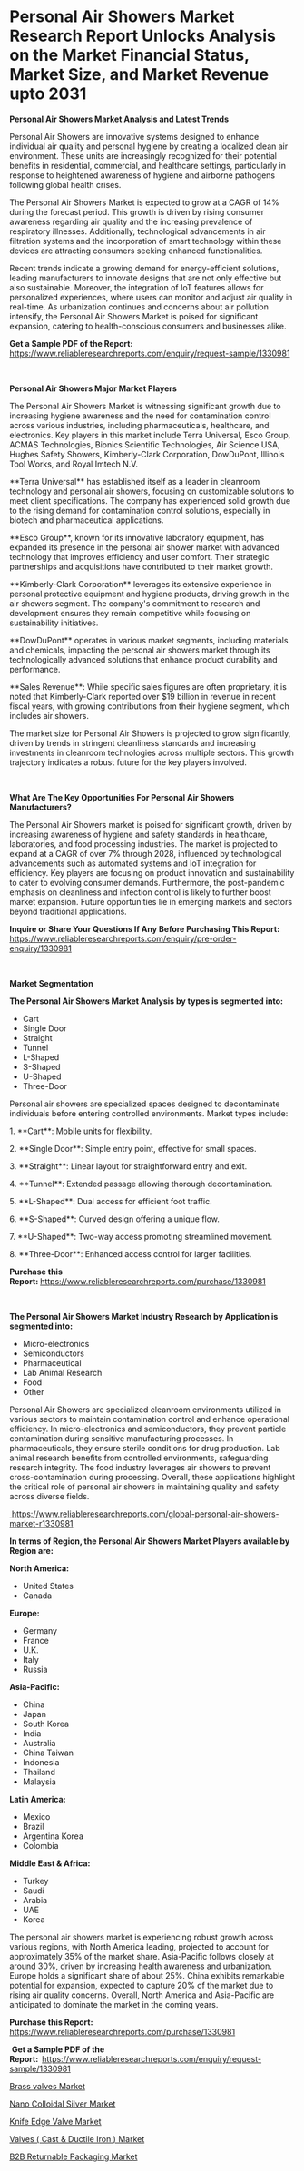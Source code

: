 <p><h1>Personal Air Showers Market Research Report Unlocks Analysis on the Market Financial Status, Market Size, and Market Revenue upto 2031</h1></p><p><strong>Personal Air Showers Market Analysis and Latest Trends</strong></p>
<p><p>Personal Air Showers are innovative systems designed to enhance individual air quality and personal hygiene by creating a localized clean air environment. These units are increasingly recognized for their potential benefits in residential, commercial, and healthcare settings, particularly in response to heightened awareness of hygiene and airborne pathogens following global health crises.</p><p>The Personal Air Showers Market is expected to grow at a CAGR of 14% during the forecast period. This growth is driven by rising consumer awareness regarding air quality and the increasing prevalence of respiratory illnesses. Additionally, technological advancements in air filtration systems and the incorporation of smart technology within these devices are attracting consumers seeking enhanced functionalities. </p><p>Recent trends indicate a growing demand for energy-efficient solutions, leading manufacturers to innovate designs that are not only effective but also sustainable. Moreover, the integration of IoT features allows for personalized experiences, where users can monitor and adjust air quality in real-time. As urbanization continues and concerns about air pollution intensify, the Personal Air Showers Market is poised for significant expansion, catering to health-conscious consumers and businesses alike.</p></p>
<p><strong>Get a Sample PDF of the Report:&nbsp;</strong> <a href="https://www.reliableresearchreports.com/enquiry/request-sample/1330981?utm_campaign=9&utm_medium=2&utm_source=Github&utm_content=ia&utm_term=16102024&utm_id=personal-air-showers">https://www.reliableresearchreports.com/enquiry/request-sample/1330981</a></p>
<p>&nbsp;</p>
<p><strong>Personal Air Showers Major Market Players</strong></p>
<p><p>The Personal Air Showers Market is witnessing significant growth due to increasing hygiene awareness and the need for contamination control across various industries, including pharmaceuticals, healthcare, and electronics. Key players in this market include Terra Universal, Esco Group, ACMAS Technologies, Bionics Scientific Technologies, Air Science USA, Hughes Safety Showers, Kimberly-Clark Corporation, DowDuPont, Illinois Tool Works, and Royal Imtech N.V.</p><p>**Terra Universal** has established itself as a leader in cleanroom technology and personal air showers, focusing on customizable solutions to meet client specifications. The company has experienced solid growth due to the rising demand for contamination control solutions, especially in biotech and pharmaceutical applications. </p><p>**Esco Group**, known for its innovative laboratory equipment, has expanded its presence in the personal air shower market with advanced technology that improves efficiency and user comfort. Their strategic partnerships and acquisitions have contributed to their market growth.</p><p>**Kimberly-Clark Corporation** leverages its extensive experience in personal protective equipment and hygiene products, driving growth in the air showers segment. The company's commitment to research and development ensures they remain competitive while focusing on sustainability initiatives.</p><p>**DowDuPont** operates in various market segments, including materials and chemicals, impacting the personal air showers market through its technologically advanced solutions that enhance product durability and performance.</p><p>**Sales Revenue**: While specific sales figures are often proprietary, it is noted that Kimberly-Clark reported over $19 billion in revenue in recent fiscal years, with growing contributions from their hygiene segment, which includes air showers.</p><p>The market size for Personal Air Showers is projected to grow significantly, driven by trends in stringent cleanliness standards and increasing investments in cleanroom technologies across multiple sectors. This growth trajectory indicates a robust future for the key players involved.</p></p>
<p>&nbsp;</p>
<p><strong>What Are The Key Opportunities For Personal Air Showers Manufacturers?</strong></p>
<p><p>The Personal Air Showers market is poised for significant growth, driven by increasing awareness of hygiene and safety standards in healthcare, laboratories, and food processing industries. The market is projected to expand at a CAGR of over 7% through 2028, influenced by technological advancements such as automated systems and IoT integration for efficiency. Key players are focusing on product innovation and sustainability to cater to evolving consumer demands. Furthermore, the post-pandemic emphasis on cleanliness and infection control is likely to further boost market expansion. Future opportunities lie in emerging markets and sectors beyond traditional applications.</p></p>
<p><strong>Inquire or Share Your Questions If Any Before Purchasing This Report:</strong> <a href="https://www.reliableresearchreports.com/enquiry/pre-order-enquiry/1330981?utm_campaign=9&utm_medium=2&utm_source=Github&utm_content=ia&utm_term=16102024&utm_id=personal-air-showers">https://www.reliableresearchreports.com/enquiry/pre-order-enquiry/1330981</a></p>
<p>&nbsp;</p>
<p><strong>Market Segmentation</strong></p>
<p><strong>The Personal Air Showers Market Analysis by types is segmented into:</strong></p>
<p><ul><li>Cart</li><li>Single Door</li><li>Straight</li><li>Tunnel</li><li>L-Shaped</li><li>S-Shaped</li><li>U-Shaped</li><li>Three-Door</li></ul></p>
<p><p>Personal air showers are specialized spaces designed to decontaminate individuals before entering controlled environments. Market types include:</p><p>1. **Cart**: Mobile units for flexibility.</p><p>2. **Single Door**: Simple entry point, effective for small spaces.</p><p>3. **Straight**: Linear layout for straightforward entry and exit.</p><p>4. **Tunnel**: Extended passage allowing thorough decontamination.</p><p>5. **L-Shaped**: Dual access for efficient foot traffic.</p><p>6. **S-Shaped**: Curved design offering a unique flow.</p><p>7. **U-Shaped**: Two-way access promoting streamlined movement.</p><p>8. **Three-Door**: Enhanced access control for larger facilities.</p></p>
<p><strong>Purchase this Report:&nbsp;</strong><a href="https://www.reliableresearchreports.com/purchase/1330981?utm_campaign=9&utm_medium=2&utm_source=Github&utm_content=ia&utm_term=16102024&utm_id=personal-air-showers">https://www.reliableresearchreports.com/purchase/1330981</a></p>
<p>&nbsp;</p>
<p><strong>The Personal Air Showers Market Industry Research by Application is segmented into:</strong></p>
<p><ul><li>Micro-electronics</li><li>Semiconductors</li><li>Pharmaceutical</li><li>Lab Animal Research</li><li>Food</li><li>Other</li></ul></p>
<p><p>Personal Air Showers are specialized cleanroom environments utilized in various sectors to maintain contamination control and enhance operational efficiency. In micro-electronics and semiconductors, they prevent particle contamination during sensitive manufacturing processes. In pharmaceuticals, they ensure sterile conditions for drug production. Lab animal research benefits from controlled environments, safeguarding research integrity. The food industry leverages air showers to prevent cross-contamination during processing. Overall, these applications highlight the critical role of personal air showers in maintaining quality and safety across diverse fields.</p></p>
<p><a href="https://www.reliableresearchreports.com/global-personal-air-showers-market-r1330981?utm_campaign=9&utm_medium=2&utm_source=Github&utm_content=ia&utm_term=16102024&utm_id=personal-air-showers">&nbsp;https://www.reliableresearchreports.com/global-personal-air-showers-market-r1330981</a></p>
<p><strong>In terms of Region, the Personal Air Showers Market Players available by Region are:</strong></p>
<p>
    <p> <strong> North America: </strong>
        <ul>
            <li>United States</li>
            <li>Canada</li>
        </ul>
        </p> 
    <p> <strong> Europe: </strong>
        <ul>
            <li>Germany</li>
            <li>France</li>
            <li>U.K.</li>
            <li>Italy</li>
            <li>Russia</li>
        </ul>
        </p> 
    <p> <strong> Asia-Pacific: </strong>
        <ul>
            <li>China</li>
            <li>Japan</li>
            <li>South Korea</li>
            <li>India</li>
            <li>Australia</li>
            <li>China Taiwan</li>
            <li>Indonesia</li>
            <li>Thailand</li>
            <li>Malaysia</li>
        </ul>
        </p> 
    <p> <strong> Latin America: </strong>
        <ul>
            <li>Mexico</li>
            <li>Brazil</li>
            <li>Argentina Korea</li>
            <li>Colombia</li>
        </ul>
        </p> 
    <p> <strong> Middle East & Africa: </strong>
        <ul>
            <li>Turkey</li>
            <li>Saudi</li>
            <li>Arabia</li>
            <li>UAE</li>
            <li>Korea</li>
        </ul>
    </p>
    </p>
<p><p>The personal air showers market is experiencing robust growth across various regions, with North America leading, projected to account for approximately 35% of the market share. Asia-Pacific follows closely at around 30%, driven by increasing health awareness and urbanization. Europe holds a significant share of about 25%. China exhibits remarkable potential for expansion, expected to capture 20% of the market due to rising air quality concerns. Overall, North America and Asia-Pacific are anticipated to dominate the market in the coming years.</p></p>
<p><strong>Purchase this Report: </strong><a href="https://www.reliableresearchreports.com/purchase/1330981?utm_campaign=9&utm_medium=2&utm_source=Github&utm_content=ia&utm_term=16102024&utm_id=personal-air-showers">https://www.reliableresearchreports.com/purchase/1330981</a></p>
<p>&nbsp;<strong>Get a Sample PDF of the Report:&nbsp;&nbsp;</strong><a href="https://www.reliableresearchreports.com/enquiry/request-sample/1330981?utm_campaign=9&utm_medium=2&utm_source=Github&utm_content=ia&utm_term=16102024&utm_id=personal-air-showers">https://www.reliableresearchreports.com/enquiry/request-sample/1330981</a></p>
<p><strong></strong></p>
<p><p><a href="https://www.linkedin.com/pulse/brass-valves-market-shifts-strategic-analysis-2024-2031-retromarket-yexge?trk=public_post_embed_feed-article-content&utm_campaign=9&utm_medium=2&utm_source=Github&utm_content=ia&utm_term=16102024&utm_id=personal-air-showers">Brass valves Market</a></p><p><a href="https://github.com/WashimHussain441/Market-Research-Report-List-1/blob/main/nano-colloidal-silver-market.md?utm_campaign=9&utm_medium=2&utm_source=Github&utm_content=ia&utm_term=16102024&utm_id=personal-air-showers">Nano Colloidal Silver Market</a></p><p><a href="https://issuu.com/reportprime-2/docs/knife-edge-valve-market-size-2030.p_16f1d9e9d1b316?utm_campaign=9&utm_medium=2&utm_source=Github&utm_content=ia&utm_term=16102024&utm_id=personal-air-showers">Knife Edge Valve Market</a></p><p><a href="https://www.linkedin.com/pulse/valves-cast-ductile-iron-momentum-charting-8-cagr-path-2024-2031-3sjue?trk=public_post_embed_feed-article-content&utm_campaign=9&utm_medium=2&utm_source=Github&utm_content=ia&utm_term=16102024&utm_id=personal-air-showers">Valves ( Cast & Ductile Iron ) Market</a></p><p><a href="https://github.com/Annahawkins697/Market-Research-Report-List-1/blob/main/b2b-returnable-packaging-market.md?utm_campaign=9&utm_medium=2&utm_source=Github&utm_content=ia&utm_term=16102024&utm_id=personal-air-showers">B2B Returnable Packaging Market</a></p></p>